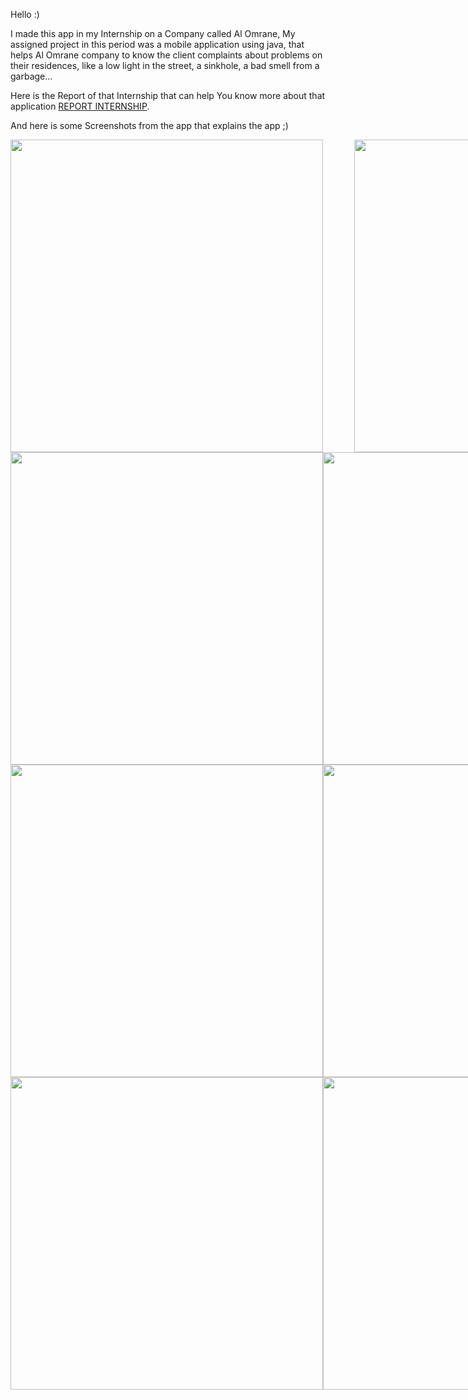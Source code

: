 Hello :)

I made this app in my Internship on a Company called Al Omrane, My assigned project in this period was a mobile application using java, that helps Al Omrane company to know the client complaints about problems on their residences, like a low light in the street, a sinkhole, a bad smell from a garbage...

Here is the Report of that Internship that can help You know more about that application [REPORT INTERNSHIP](https://github.com/flytoox/FeedNi_App_AlOmrane/files/10900037/REPORT.INTERNSHIP.pdf).

And here is some Screenshots from the app that explains the app ;) 


<div style="display:flex; justify-content:space-between;">
  <img src="https://user-images.githubusercontent.com/80468732/223151478-671584f4-a00e-49d0-b2a1-2a56885046c1.jpg" height="500" style="margin-right: 50px;">
  <img src="https://user-images.githubusercontent.com/80468732/223151497-01daa05f-9bac-457c-aa7f-1cc11037dc6f.jpg" height="500">
  <img src="https://user-images.githubusercontent.com/80468732/223151509-8f4b4b54-5de5-4b62-978e-6b9f47d7fd5d.jpg" height="500">
  </div>
  
<div style="display:flex; justify-content:space-between;">
<img src="https://user-images.githubusercontent.com/80468732/223151527-0fe2238f-006d-48df-ad0d-954c5a880845.jpg" height="500">

<img src="https://user-images.githubusercontent.com/80468732/223151541-9c4e3ae8-fea4-41ae-83a6-e6b9a787c859.jpg" height="500">

<img src="https://user-images.githubusercontent.com/80468732/223151558-0b1fbbe7-1de8-4647-a994-3a68a8b1b2e6.jpg" height="500">
  </div>
 <div style="display:flex; justify-content:space-between;">
<img src="https://user-images.githubusercontent.com/80468732/223151570-a247208c-0051-46b3-8bc9-5028c03008b6.jpg" height="500">

<img src="https://user-images.githubusercontent.com/80468732/223151590-e19a78c3-ef95-41fd-85cf-a703ddeb909e.jpg" height="500">

<img src="https://user-images.githubusercontent.com/80468732/223151602-1cafd0c5-ddf3-463c-b3df-bc83d3cbf9f4.jpg" height="500">
  </div>
 <div style="display:flex; justify-content:space-between;">
<img src="https://user-images.githubusercontent.com/80468732/223151614-89ed88fd-a8a8-47e6-8e69-1cd421758bd0.jpg" height="500">

<img src="https://user-images.githubusercontent.com/80468732/223151632-672749af-f88c-4e3f-b1e7-89278665a6f3.jpg" height="500">

  </div>
